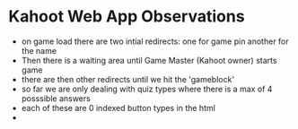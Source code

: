 # Kahoot Web App Observations
- on game load there are two intial redirects: one for game pin another for the name 
- Then there is a waiting area until Game Master (Kahoot owner) starts game
- there are then other redirects until we hit the 'gameblock'
- so far we are only dealing with quiz types where there is a max of 4 posssible answers 
- each of these are 0 indexed button types in the html
-  